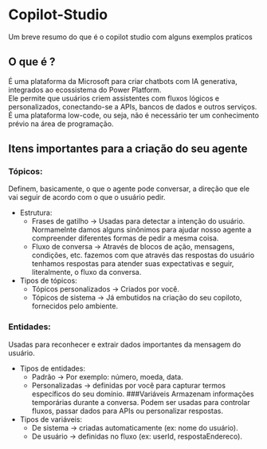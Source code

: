 # Copilot-Studio
Um breve resumo do que é o copilot studio com alguns exemplos praticos
## O que é ?
É uma plataforma da Microsoft para criar chatbots com IA generativa, integrados ao ecossistema do Power Platform. <br>Ele permite que usuários criem assistentes com fluxos lógicos e personalizados, conectando-se a APIs, bancos de dados e outros serviços.
É uma plataforma low-code, ou seja, não é necessário ter um conhecimento prévio na área de programação.

## Itens importantes para a criação do seu agente
### Tópicos:
Definem, basicamente, o que o agente pode conversar, a direção que ele vai seguir de acordo com o que o usuário pedir.
- Estrutura:
    - Frases de gatilho -> Usadas para detectar a intenção do usuário. Normamelnte damos alguns sinônimos para ajudar nosso agente a compreender diferentes formas de pedir a mesma coisa.
    - Fluxo de conversa -> Através de blocos de ação, mensagens, condições, etc. fazemos com que através das respostas do usuário tenhamos respostas para atender suas expectativas e seguir, literalmente, o fluxo da conversa.
- Tipos de tópicos:
    - Tópicos personalizados -> Criados por você.
    - Tópicos de sistema -> Já embutidos na criação do seu copiloto, fornecidos pelo ambiente.
### Entidades:
Usadas para reconhecer e extrair dados importantes da mensagem do usuário.
- Tipos de entidades:
    - Padrão -> Por exemplo: número, moeda, data.
    - Personalizadas -> definidas por você para capturar termos específicos do seu domínio.
###Variáveis
Armazenam informações temporárias durante a conversa. Podem ser usadas para controlar fluxos, passar dados para APIs ou personalizar respostas.
- Tipos de variáveis:
    - De sistema -> criadas automaticamente (ex: nome do usuário).
    - De usuário -> definidas no fluxo (ex: userId, respostaEndereco).


